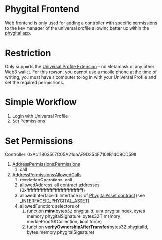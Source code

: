 # Phygital Frontend

Web frontend is only used for adding a controller with specific permissions to the key manager of the universal profile allowing better ux within the [phygital app](https://github.com/Tuszy/phygital-app).

# Restriction
Only supports the [Universal Profile Extension](https://docs.lukso.tech/guides/browser-extension/install-browser-extension/) - no Metamask or any other Web3 wallet. For this reason, you cannot use a mobile phone at the time of writing, you must have a computer to log in with your Universal Profile and set the required permissions.

# Simple Workflow

1. Login with Universal Profile
2. Set Permissions

# Set Permissions

Controller: 0xAc11803507C05A21daAF9D354F7100B1dC9CD590

1. [AddressPermissions:Permissions](https://github.com/lukso-network/LIPs/blob/main/LSPs/LSP-6-KeyManager.md#addresspermissionspermissionsaddress)
   1. call
2. [AddressPermissions:AllowedCalls](https://github.com/lukso-network/LIPs/blob/main/LSPs/LSP-6-KeyManager.md#addresspermissionsallowedcallsaddress)
   1. restrictionOperations: call
   2. allowedAddress: all contract addresses (0xffffffffffffffffffffffffffffffffffffffff)
   3. allowedInterfaceId: Interface id of [PhygitalAsset contract](https://github.com/Tuszy/phygital-smart-contract/blob/main/contracts/PhygitalAsset.sol) (see [_INTERFACEID_PHYGITAL_ASSET](https://github.com/Tuszy/phygital-smart-contract/blob/main/contracts/PhygitalAssetConstants.sol))
   4. allowedFunction: selectors of
      1. function **mint**(bytes32 phygitalId, uint phygitalIndex, bytes memory phygitalSignature, bytes32[] memory merkleProofOfCollection, bool force)
      2. function **verifyOwnershipAfterTransfer**(bytes32 phygitalId, bytes memory phygitalSignature)